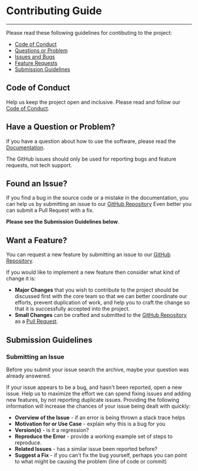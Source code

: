 # Contributing Guide
----------
Please read these following guidelines for contibuting to the project:

 - [Code of Conduct](#coc)
 - [Questions or Problem](#question)
 - [Issues and Bugs](#issue)
 - [Feature Requests](#feature)
 - [Submission Guidelines](#submit)

## <a name="coc"></a> Code of Conduct
Help us keep the project open and inclusive. Please read and follow our
[Code of Conduct][codeofconduct].

## <a name="question"></a> Have a Question or Problem?

If you have a question about how to use the software, please read the
[Documentation][documentation].

The GitHub issues should only be used for reporting bugs and feature requests,
not tech support.

## <a name="issue"></a> Found an Issue?

If you find a bug in the source code or a mistake in the documentation, you can
help us by submitting an issue to our [GitHub Repository][github] Even better you can
submit a Pull Request with a fix.

**Please see the Submission Guidelines below**.

## <a name="feature"></a> Want a Feature?

You can request a new feature by submitting an issue to our [GitHub Repository][github].  

If you would like to implement a new feature then consider what kind of change 
it is:

* **Major Changes** that you wish to contribute to the project should be 
discussed first with the core team so that we can better coordinate our efforts,
prevent duplication of work, and help you to craft the change so that it is
successfully accepted into the project.
* **Small Changes** can be crafted and submitted to the [GitHub Repository][github] as a
[Pull Request][pullrequesthelp].

## <a name="submit"></a> Submission Guidelines

### Submitting an Issue
Before you submit your issue search the archive, maybe your question was already
answered.

If your issue appears to be a bug, and hasn't been reported, open a new issue.
Help us to maximize the effort we can spend fixing issues and adding new
features, by not reporting duplicate issues.  Providing the following
information will increase the chances of your issue being dealt with quickly:

* **Overview of the Issue** - if an error is being thrown a stack trace helps
* **Motivation for or Use Case** - explain why this is a bug for you
* **Version(s)** - is it a regression?
* **Reproduce the Error** - provide a working example set of steps to reproduce.
* **Related Issues** - has a similar issue been reported before?
* **Suggest a Fix** - if you can't fix the bug yourself, perhaps you can point
to what might be
  causing the problem (line of code or commit)

[website]: https://alanbarber.github.io/NLog.Targets.Splunk
[github]: https://github.com/alanbarber/NLog.Targets.Splunk
[documentation]: https://github.com/alanbarber/NLog.Targets.Splunk/blob/master/README.md
[codeofconduct]: https://github.com/alanbarber/NLog.Targets.Splunk/blob/master/CODE_OF_CONDUCT.md
[pullrequesthelp]: https://help.github.com/articles/using-pull-requests
